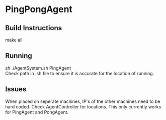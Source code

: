 # PingPongAgent
## Build Instructions 
make all 
## Running
sh ./AgentSystem.sh PingAgent														
Check path in .sh file to ensure it is accurate for the location of running.  
## Issues
When placed on seperate machines, IP's of the other machines need to be hard coded. 
Check AgentController for locations.
This only currently works for PingAgent and PongAgent. 
		
